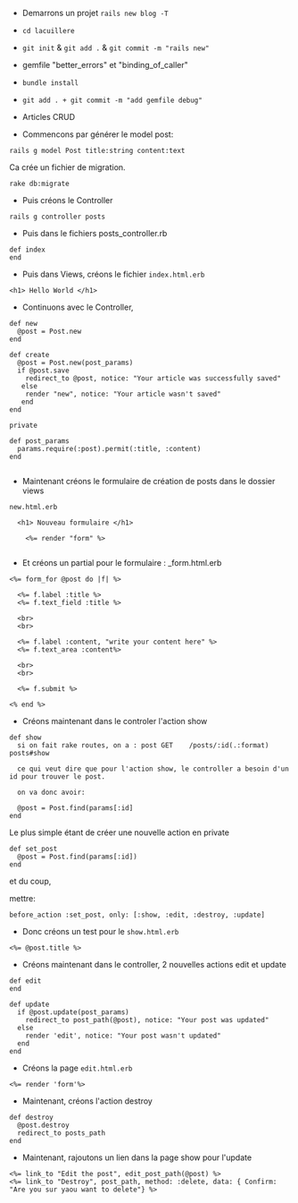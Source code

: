 - Demarrons un projet ```rails new blog -T```
- ```cd lacuillere```
- ```git init``` & ```git add .``` & ```git commit -m "rails new"```
- gemfile "better_errors" et "binding_of_caller"
- ```bundle install```
- ```git add . + git commit -m "add gemfile debug"```

- Articles CRUD

- Commencons par générer le model post:

```rails g model Post title:string content:text```

Ca crée un fichier de migration.

```rake db:migrate```

- Puis créons le Controller

```rails g controller posts```

- Puis dans le fichiers posts_controller.rb

```
def index
end
```

- Puis dans Views, créons le fichier  ```index.html.erb```

```<h1> Hello World </h1>```

- Continuons avec le Controller, 

```
def new
  @post = Post.new
end

def create
  @post = Post.new(post_params)
  if @post.save
    redirect_to @post, notice: "Your article was successfully saved"
   else
    render "new", notice: "Your article wasn't saved"
   end
end

private

def post_params
  params.require(:post).permit(:title, :content)
end
 
```

- Maintenant créons le formulaire de création de posts dans le dossier views

``` new.html.erb ```

```
  <h1> Nouveau formulaire </h1>
  
    <%= render "form" %>
  
```

- Et créons un partial pour le formulaire : _form.html.erb

```
<%= form_for @post do |f| %>

  <%= f.label :title %>
  <%= f.text_field :title %>
  
  <br>
  <br>
  
  <%= f.label :content, "write your content here" %>
  <%= f.text_area :content%>
  
  <br>
  <br>
  
  <%= f.submit %>
  
<% end %>

```

- Créons maintenant dans le controler l'action show

```
def show
  si on fait rake routes, on a : post GET    /posts/:id(.:format)      posts#show
  
  ce qui veut dire que pour l'action show, le controller a besoin d'un id pour trouver le post.
  
  on va donc avoir:
  
  @post = Post.find(params[:id]
end
```

Le plus simple étant de créer une nouvelle action en private

```
def set_post
  @post = Post.find(params[:id])
end
```

et du coup, 

mettre:

```
before_action :set_post, only: [:show, :edit, :destroy, :update]
```

- Donc créons un test pour le ```show.html.erb```

```
<%= @post.title %>
```

- Créons maintenant dans le controller, 2 nouvelles actions edit et update

```
def edit
end

def update
  if @post.update(post_params)
    redirect_to post_path(@post), notice: "Your post was updated"
  else
    render 'edit', notice: "Your post wasn't updated"
  end
end

```

- Créons la page  ```edit.html.erb```

```
<%= render 'form'%>
```

- Maintenant, créons l'action destroy

```
def destroy
  @post.destroy
  redirect_to posts_path
end
```


- Maintenant, rajoutons un lien dans la page show pour l'update
```
<%= link_to "Edit the post", edit_post_path(@post) %>
<%= link_to "Destroy", post_path, method: :delete, data: { Confirm: "Are you sur yaou want to delete"} %>
```
